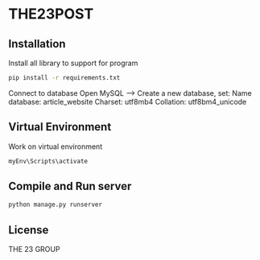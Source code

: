 # THE23POST

## Installation

Install all library to support for program

```bash
pip install -r requirements.txt
```

Connect to database
    Open MySQL --> Create a new database, set:
        Name database: article_website
        Charset: utf8mb4
        Collation: utf8bm4_unicode

## Virtual Environment

Work on virtual environment

```bash
myEnv\Scripts\activate
```

## Compile and Run server

```bash
python manage.py runserver
```


## License 
THE 23 GROUP

